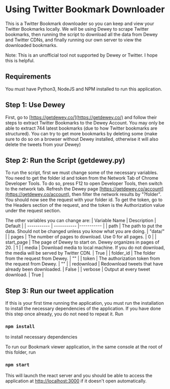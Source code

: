 # Using Twitter Bookmark Downloader

This is a Twitter Bookmark downloader so you can keep and view your Twitter Bookmarks locally. We will be using Dewey to scrape Twitter bookmarks, then running the script to download all the data from Dewey and Twitter CDNs, and finally running our own server to view the downloaded bookmarks.

Note: This is an unofficial tool not supported by Dewey or Twitter. I hope this is helpful.

## Requirements
You must have Python3, NodeJS and NPM installed to run this application.

## Step 1: Use Dewey

First, go to [https://getdewey.co/](https://getdewey.co/) and follow their steps to extract Twitter Bookmarks to the Dewey Account. You may only be able to extract 744 latest bookmarks (due to how Twitter bookmarks are structured). You can try to get more bookmarks by deleting some (make sure to do so on a browser without Dewey installed, otherwise it will also delete the tweets from your Dewey)

## Step 2: Run the Script (getdewey.py)

To run the script, first we must change some of the necessary variables. You need to get the folder id and token from the Network Tab of Chrome Developer Tools. To do so, press F12 to open Developer Tools, then switch to the network tab. Refresh the Dewey page [https://getdewey.co/account](https://getdewey.co/account), then filter the network results by "?folder". You should now see the request with your folder id. To get the token, go to the Headers section of the request, and the token is the Authorization value under the request section. 

The other variables you can change are:
| Variable Name      | Description | Default |
| ----------- | ----------- |----------- |
| path      | The path to put the data. Should not be changed unless you know what you are doing.  | "data/" |
| pages   | The number of pages to download. Use 0 for all pages.        | 0 |
| start_page | The page of Dewey to start on. Dewey organizes in pages of 20. | 1 |
| media | Download media to local machine. If you do not download, the media will be served by Twitter CDN. | True |
| folder_id | The folder from the request from Dewey. | "" |
| token | The authorization token from the request from Dewey. | "" |
| redownload | Redownload tweets that have already been downloaded. | False |
| verbose | Output at every tweet download. | True |

## Step 3: Run our tweet application

If this is your first time running the application, you must run the installation to install the necessary dependencies of the application. If you have done this step once already, you do not need to repeat it. Run

### `npm install`

to install necessary dependencies

To run our Bookmark viewer application, in the same console at the root of this folder, run 

### `npm start`

This will launch the react server and you should be able to access the application at [http://localhost:3000](http://localhost:3000) if it doesn't open automatically.